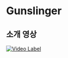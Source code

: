 # Gunslinger
## 소개 영상
[![Video Label](http://img.youtube.com/vi/VpbLmMAu3rA/0.jpg)](https://youtu.be/VpbLmMAu3rA)
